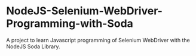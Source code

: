 # NodeJS-Selenium-WebDriver-Programming-with-Soda
A project to learn Javascript programming of Selenium WebDriver with the NodeJS Soda Library.

